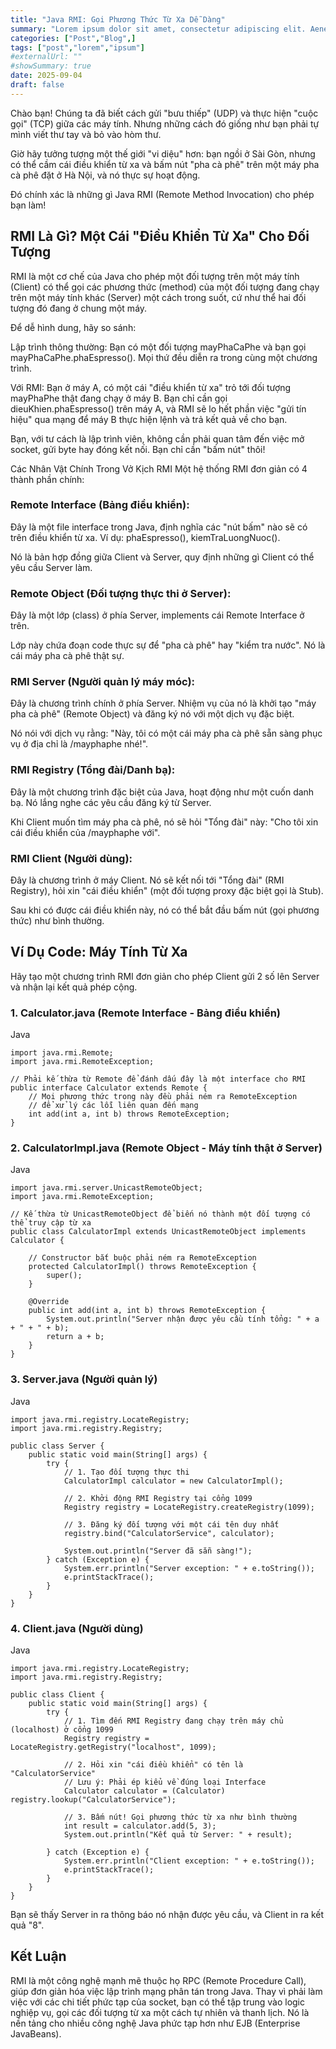 ```yaml
---
title: "Java RMI: Gọi Phương Thức Từ Xa Dễ Dàng"
summary: "Lorem ipsum dolor sit amet, consectetur adipiscing elit. Aenean in eleifend justo, vestibulum congue lacus. Quisque est libero, lacinia sed placerat ac, interdum id urna."
categories: ["Post","Blog",]
tags: ["post","lorem","ipsum"]
#externalUrl: ""
#showSummary: true
date: 2025-09-04
draft: false
---
```

Chào bạn! Chúng ta đã biết cách gửi "bưu thiếp" (UDP) và thực hiện "cuộc gọi" (TCP) giữa các máy tính. Nhưng những cách đó giống như bạn phải tự mình viết thư tay và bỏ vào hòm thư.

Giờ hãy tưởng tượng một thế giới "vi diệu" hơn: bạn ngồi ở Sài Gòn, nhưng có thể cầm cái điều khiển từ xa và bấm nút "pha cà phê" trên một máy pha cà phê đặt ở Hà Nội, và nó thực sự hoạt động.

Đó chính xác là những gì Java RMI (Remote Method Invocation) cho phép bạn làm!

## RMI Là Gì? Một Cái "Điều Khiển Từ Xa" Cho Đối Tượng
RMI là một cơ chế của Java cho phép một đối tượng trên một máy tính (Client) có thể gọi các phương thức (method) của một đối tượng đang chạy trên một máy tính khác (Server) một cách trong suốt, cứ như thể hai đối tượng đó đang ở chung một máy.

Để dễ hình dung, hãy so sánh:

Lập trình thông thường: Bạn có một đối tượng mayPhaCaPhe và bạn gọi mayPhaCaPhe.phaEspresso(). Mọi thứ đều diễn ra trong cùng một chương trình.

Với RMI: Bạn ở máy A, có một cái "điều khiển từ xa" trỏ tới đối tượng mayPhaPhe thật đang chạy ở máy B. Bạn chỉ cần gọi dieuKhien.phaEspresso() trên máy A, và RMI sẽ lo hết phần việc "gửi tín hiệu" qua mạng để máy B thực hiện lệnh và trả kết quả về cho bạn.

Bạn, với tư cách là lập trình viên, không cần phải quan tâm đến việc mở socket, gửi byte hay đóng kết nối. Bạn chỉ cần "bấm nút" thôi!

Các Nhân Vật Chính Trong Vở Kịch RMI
Một hệ thống RMI đơn giản có 4 thành phần chính:

### Remote Interface (Bảng điều khiển):

Đây là một file interface trong Java, định nghĩa các "nút bấm" nào sẽ có trên điều khiển từ xa. Ví dụ: phaEspresso(), kiemTraLuongNuoc().

Nó là bản hợp đồng giữa Client và Server, quy định những gì Client có thể yêu cầu Server làm.

### Remote Object (Đối tượng thực thi ở Server):

Đây là một lớp (class) ở phía Server, implements cái Remote Interface ở trên.

Lớp này chứa đoạn code thực sự để "pha cà phê" hay "kiểm tra nước". Nó là cái máy pha cà phê thật sự.

### RMI Server (Người quản lý máy móc):

Đây là chương trình chính ở phía Server. Nhiệm vụ của nó là khởi tạo "máy pha cà phê" (Remote Object) và đăng ký nó với một dịch vụ đặc biệt.

Nó nói với dịch vụ rằng: "Này, tôi có một cái máy pha cà phê sẵn sàng phục vụ ở địa chỉ là /mayphaphe nhé!".

### RMI Registry (Tổng đài/Danh bạ):

Đây là một chương trình đặc biệt của Java, hoạt động như một cuốn danh bạ. Nó lắng nghe các yêu cầu đăng ký từ Server.

Khi Client muốn tìm máy pha cà phê, nó sẽ hỏi "Tổng đài" này: "Cho tôi xin cái điều khiển của /mayphaphe với".

### RMI Client (Người dùng):

Đây là chương trình ở máy Client. Nó sẽ kết nối tới "Tổng đài" (RMI Registry), hỏi xin "cái điều khiển" (một đối tượng proxy đặc biệt gọi là Stub).

Sau khi có được cái điều khiển này, nó có thể bắt đầu bấm nút (gọi phương thức) như bình thường.

## Ví Dụ Code: Máy Tính Từ Xa
Hãy tạo một chương trình RMI đơn giản cho phép Client gửi 2 số lên Server và nhận lại kết quả phép cộng.

### 1. Calculator.java (Remote Interface - Bảng điều khiển)
Java
```
import java.rmi.Remote;
import java.rmi.RemoteException;

// Phải kế thừa từ Remote để đánh dấu đây là một interface cho RMI
public interface Calculator extends Remote {
    // Mọi phương thức trong này đều phải ném ra RemoteException
    // để xử lý các lỗi liên quan đến mạng
    int add(int a, int b) throws RemoteException;
}
```
### 2. CalculatorImpl.java (Remote Object - Máy tính thật ở Server)
Java
```
import java.rmi.server.UnicastRemoteObject;
import java.rmi.RemoteException;

// Kế thừa từ UnicastRemoteObject để biến nó thành một đối tượng có thể truy cập từ xa
public class CalculatorImpl extends UnicastRemoteObject implements Calculator {

    // Constructor bắt buộc phải ném ra RemoteException
    protected CalculatorImpl() throws RemoteException {
        super();
    }

    @Override
    public int add(int a, int b) throws RemoteException {
        System.out.println("Server nhận được yêu cầu tính tổng: " + a + " + " + b);
        return a + b;
    }
}
```
### 3. Server.java (Người quản lý)
Java
```
import java.rmi.registry.LocateRegistry;
import java.rmi.registry.Registry;

public class Server {
    public static void main(String[] args) {
        try {
            // 1. Tạo đối tượng thực thi
            CalculatorImpl calculator = new CalculatorImpl();

            // 2. Khởi động RMI Registry tại cổng 1099
            Registry registry = LocateRegistry.createRegistry(1099);

            // 3. Đăng ký đối tượng với một cái tên duy nhất
            registry.bind("CalculatorService", calculator);

            System.out.println("Server đã sẵn sàng!");
        } catch (Exception e) {
            System.err.println("Server exception: " + e.toString());
            e.printStackTrace();
        }
    }
}
```
### 4. Client.java (Người dùng)
Java
```
import java.rmi.registry.LocateRegistry;
import java.rmi.registry.Registry;

public class Client {
    public static void main(String[] args) {
        try {
            // 1. Tìm đến RMI Registry đang chạy trên máy chủ (localhost) ở cổng 1099
            Registry registry = LocateRegistry.getRegistry("localhost", 1099);

            // 2. Hỏi xin "cái điều khiển" có tên là "CalculatorService"
            // Lưu ý: Phải ép kiểu về đúng loại Interface
            Calculator calculator = (Calculator) registry.lookup("CalculatorService");

            // 3. Bấm nút! Gọi phương thức từ xa như bình thường
            int result = calculator.add(5, 3);
            System.out.println("Kết quả từ Server: " + result);

        } catch (Exception e) {
            System.err.println("Client exception: " + e.toString());
            e.printStackTrace();
        }
    }
}
```
Bạn sẽ thấy Server in ra thông báo nó nhận được yêu cầu, và Client in ra kết quả "8".

## Kết Luận
RMI là một công nghệ mạnh mẽ thuộc họ RPC (Remote Procedure Call), giúp đơn giản hóa việc lập trình mạng phân tán trong Java. Thay vì phải làm việc với các chi tiết phức tạp của socket, bạn có thể tập trung vào logic nghiệp vụ, gọi các đối tượng từ xa một cách tự nhiên và thanh lịch. Nó là nền tảng cho nhiều công nghệ Java phức tạp hơn như EJB (Enterprise JavaBeans).